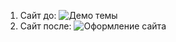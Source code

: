1. Сайт до:
   ![Демо темы](report-assets/demo.png)
2. Сайт после:
   ![Оформление сайта](report-assets/st.png)

